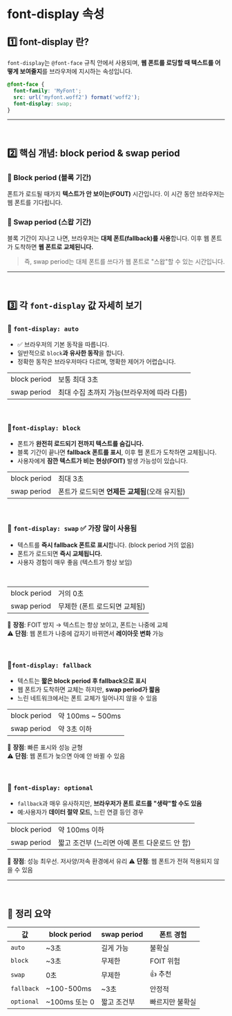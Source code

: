 # font-display 속성 
## 1️⃣ font-display 란?
`font-display`는 `@font-face` 규칙 안에서 사용되며, **웹 폰트를 로딩할 때 텍스트를 어떻게 보여줄지**를 브라우저에 지시하는 속성입니다.
```css
@font-face {
  font-family: 'MyFont';
  src: url('myfont.woff2') format('woff2');
  font-display: swap;
}
```

---
<br>

## 2️⃣ 핵심 개념: block period & swap period
### 🔹 Block period (블록 기간)
폰트가 로드될 때가지 **텍스트가 안 보이는(FOUT)** 시간입니다.
이 시간 동안 브라우저는 웹 폰트를 기다립니다.

### 🔹 Swap period (스왑 기간)
블록 기간이 지나고 나면, 브라우저는 **대체 폰트(fallback)를 사용**합니다.
이후 웹 폰트가 도착하면 **웹 폰트로 교체된니다.**

> 즉, swap period는 대체 폰트를 쓰다가 웹 폰트로 "스왑"할 수 있는 시간입니다.

---
<br>

## 3️⃣ 각 `font-display` 값 자세히 보기
### 🔹 `font-display: auto`
- ✅ 브라우저의 기본 동작을 따릅니다.
- 일반적으로 `block`**과 유사한 동작**을 합니다.
- 정확한 동작은 브라우저마다 다르며, 명확한 제어가 어렵습니다.  

|||  
|---|---|
|block period|보통 최대 3초|
|swap period|최대 수집 초까지 가능(브라우저에 따라 다름)|

<br>

###  🔹`font-display: block`
- 폰트가 **완전히 로드되기 전까지 텍스트를 숨깁니다.**
- 블록 기간이 끝나면 **fallback 폰트를 표시**, 이후 휍 폰트가 도착하면 교체됩니다.
- 사용자에게 **잠깐 텍스트가 비는 현상(FOIT)** 발생 가능성이 있습니다.

|||  
|---|---|
|block period|최대 3초|
|swap period|폰트가 로드되면 **언제든 교체됨**(오래 유지됨)|

<br>

### 🔹 `font-display: swap` ✅ 가장 많이 사용됨
- 텍스트를 **즉시 fallback 폰트로 표시**합니다. (block period 거의 없음)
- 폰트가 로드되면 **즉시 교체됩니다.**
- 사용자 경험이 매우 좋음 (텍스트가 항상 보임)

<br>

|||  
|---|---|
|block period|거의 0초|
|swap period|무제한 (폰트 로드되면 교체됨)|

📌 **장점**: FOIT 방지 → 텍스트는 항상 보이고, 폰트는 나중에 교체  
⚠️ **단점**: 웹 폰트가 나중에 갑자기 바뀌면서 **레이아웃 변화** 가능

<br>

###  🔹`font-display: fallback`
- 텍스트는 **짧은 block period 후 fallback으로 표시**
- 웹 폰트가 도착하면 교체는 하지만, **swap period가 짧음**
- 느린 네트워크에서는 폰트 교체가 일어나지 않을 수 있음

|||  
|---|---|
|block period|약 100ms ~ 500ms|
|swap period|약 3초 이하 |

📌 **장점**: 빠른 표시와 성능 균형  
⚠️ **단점**: 웹 폰트가 늦으면 아예 안 바뀔 수 있음

<br>

### 🔹 `font-display: optional`
- `fallback`과 매우 유사하지만, **브라우저가 폰트 로드를 "생략"할 수도 있음**
- 예:사용자가 **데이터 절약 모드**, 느린 연결 등인 경우

|||  
|---|---|
|block period|약 100ms 이하|
|swap period|짧고 조건부 (느리면 아예 폰트 다운로드 안 함) |

📌 **장점**: 성능 최우선. 저사양/저속 환경에서 유리
⚠️ **단점**: 웹 폰트가 전혀 적용되지 않을 수 있음

---
<br>

## 🧠 정리 요약
|값|block period|swap period|폰트 경험|
|---|---|---|---|
|`auto`|~3초|길게 가능|불확실|
|`block`|~3초|무제한|FOIT 위험|
|`swap`|0초|무제한|👍 추천|
|`fallback`|~100-500ms|~3초|안정적|
|`optional`|~100ms 또는 0|짧고 조건부|빠르지만 불확실|